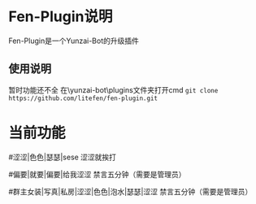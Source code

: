 # Fen-Plugin说明
Fen-Plugin是一个Yunzai-Bot的升级插件
## 使用说明
暂时功能还不全
在\yunzai-bot\plugins文件夹打开cmd
`git clone  https://github.com/litefen/fen-plugin.git`

# 当前功能

 #涩涩|色色|瑟瑟|sese
涩涩就挨打

 #偏要|就要|偏要|给我涩涩
禁言五分钟（需要是管理员）

 #群主女装|写真|私房|涩涩|色色|泡水|瑟瑟|涩涩
禁言五分钟（需要是管理员）
